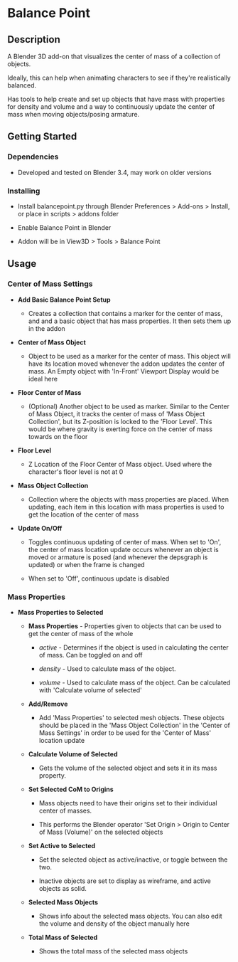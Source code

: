 # Balance Point

## Description

A Blender 3D add-on that visualizes the center of mass of a collection of 
objects.

Ideally, this can help when animating characters to see if they're
realistically balanced.

Has tools to help create and set up objects that have mass with properties for 
density and volume and a way to continuously update the center of mass when 
moving objects/posing armature.

## Getting Started

### Dependencies

* Developed and tested on Blender 3.4, may work on older versions

### Installing

* Install balancepoint.py through Blender Preferences > Add-ons > Install, or
place in scripts > addons folder

* Enable Balance Point in Blender

* Addon will be in View3D > Tools > Balance Point

## Usage

### Center of Mass Settings

* **Add Basic Balance Point Setup**
    
    * Creates a collection that contains a marker for the center of mass, and
    and a basic object that has mass properties. It then sets them up in the
    addon

* **Center of Mass Object**

    * Object to be used as a marker for the center of mass. This object will
    have its location moved whenever the addon updates the center of mass. An
    Empty object with 'In-Front' Viewport Display would be ideal here

* **Floor Center of Mass**

    * (Optional) Another object to be used as marker. Similar to the Center of
    Mass Object, it tracks the center of mass of 'Mass Object Collection', but 
    its Z-position is locked to the 'Floor Level'. This would be where gravity 
    is exerting force on the center of mass towards on the floor

* **Floor Level**
    
    * Z Location of the Floor Center of Mass object. Used where the character's 
    floor level is not at 0

* **Mass Object Collection**

    * Collection where the objects with mass properties are placed. When
    updating, each item in this location with mass properties is used to
    get the location of the center of mass

* **Update On/Off**

    * Toggles continuous updating of center of mass. When set to 'On', the
    center of mass location update occurs whenever an object is moved or
    armature is posed (and whenever the depsgraph is updated) or when the frame
    is changed

    * When set to 'Off', continuous update is disabled

### Mass Properties

* **Mass Properties to Selected**

    * **Mass Properties** - Properties given to objects that can be used to get 
    the center of mass of the whole

        * *active* - Determines if the object is used in calculating the center
        of mass. Can be toggled on and off

        * *density* - Used to calculate mass of the object.

        * *volume* - Used to calculate mass of the object. Can be calculated 
        with 'Calculate volume of selected'

    * **Add/Remove** 
        
        * Add 'Mass Properties' to selected mesh objects. These objects should 
        be placed in the 'Mass Object Collection' in the 'Center of Mass 
        Settings' in order to be used for the 'Center of Mass' location update

    * **Calculate Volume of Selected** 
        
        * Gets the volume of the selected object and sets it in its mass 
        property.

    * **Set Selected CoM to Origins**
        
        * Mass objects need to have their origins set to their individual
        center of masses.
        
        * This performs the Blender operator 'Set Origin > Origin to Center of
        Mass (Volume)' on the selected objects

    * **Set Active to Selected**
        
        * Set the selected object as active/inactive, or toggle between the two.
        
        * Inactive objects are set to display as wireframe, and active objects
        as solid.
    
    * **Selected Mass Objects**
        
        * Shows info about the selected mass objects. You can also edit the
        volume and density of the object manually here
    
    * **Total Mass of Selected**

        * Shows the total mass of the selected mass objects
